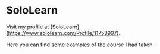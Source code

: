 # SoloLearn

Visit my profile at [SoloLearn] (https://www.sololearn.com/Profile/11753997).

Here you can find some examples of the course I had taken.
